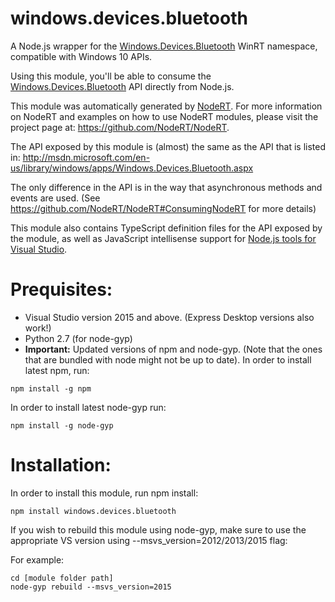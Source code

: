 windows.devices.bluetooth
=====

A Node.js wrapper for the <a href="http://msdn.microsoft.com/en-us/library/windows/apps/Windows.Devices.Bluetooth.aspx" target="_blank">Windows.Devices.Bluetooth</a> WinRT namespace, compatible with Windows 10 APIs.

Using this module, you'll be able to consume the <a href="http://msdn.microsoft.com/en-us/library/windows/apps/Windows.Devices.Bluetooth.aspx" target="_blank">Windows.Devices.Bluetooth</a> API directly from Node.js.

This module was automatically generated by <a href="https://github.com/NodeRT/NodeRT" target="_blank">NodeRT</a>. 
For more information on NodeRT and examples on how to use NodeRT modules, please visit the project page at: <a href="https://github.com/NodeRT/NodeRT" target="_blank">https://github.com/NodeRT/NodeRT</a>.

The API exposed by this module is (almost) the same as the API that is listed in: <a href="http://msdn.microsoft.com/en-us/library/windows/apps/Windows.Devices.Bluetooth.aspx" target="_blank">http://msdn.microsoft.com/en-us/library/windows/apps/Windows.Devices.Bluetooth.aspx</a>

The only difference in the API is in the way that asynchronous methods and events are used. (See <a href="https://github.com/NodeRT/NodeRT#ConsumingNodeRT" target="_blank">https://github.com/NodeRT/NodeRT#ConsumingNodeRT</a> for more details)

This module also contains TypeScript definition files for the API exposed by the module, as well as JavaScript intellisense support for <a href="http://nodejstools.codeplex.com/" target="_blank">Node.js tools for Visual Studio</a>.

Prequisites:
============
* Visual Studio version 2015 and above. (Express Desktop versions also work!)
* Python 2.7 (for node-gyp)
* <b>Important:</b> Updated versions of npm and node-gyp. (Note that the ones that are bundled with node might not be up to date). In order to install latest npm, run:
```
npm install -g npm
```

In order to install latest node-gyp run:
```
npm install -g node-gyp
```

Installation:
=============
In order to install this module, run npm install:

```
npm install windows.devices.bluetooth
```

If you wish to rebuild this module using node-gyp, make sure to use the appropriate VS version using --msvs_version=2012/2013/2015 flag:

For example:

```
cd [module folder path]
node-gyp rebuild --msvs_version=2015
```